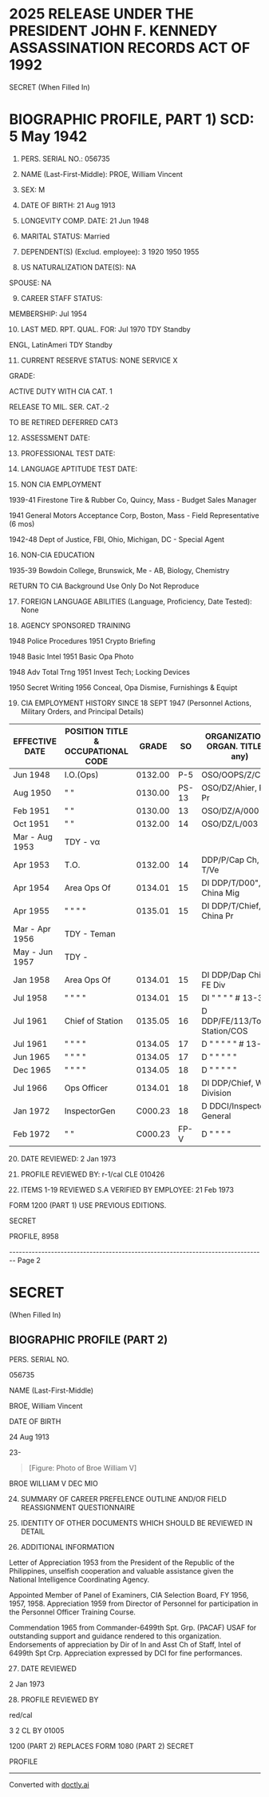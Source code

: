 # 2025 RELEASE UNDER THE PRESIDENT JOHN F. KENNEDY ASSASSINATION RECORDS ACT OF 1992

SECRET
(When Filled In)

# BIOGRAPHIC PROFILE, PART 1) SCD: 5 May 1942

1. PERS. SERIAL NO.: 056735

2. NAME (Last-First-Middle): PROE, William Vincent

3. SEX: M

4. DATE OF BIRTH: 21 Aug 1913

5. LONGEVITY COMP. DATE: 21 Jun 1948

6. MARITAL STATUS: Married

7. DEPENDENT(S) (Exclud. employee): 3 1920 1950 1955

8. US NATURALIZATION DATE(S): NA

SPOUSE: NA

9. CAREER STAFF STATUS:

MEMBERSHIP: Jul 1954

10. LAST MED. RPT. QUAL. FOR: Jul 1970 TDY Standby

ENGL, LatinAmeri TDY Standby

11. CURRENT RESERVE STATUS: NONE SERVICE X

GRADE:

ACTIVE DUTY WITH CIA CAT. 1

RELEASE TO MIL. SER. CAT.-2

TO BE RETIRED DEFERRED CAT3

12. ASSESSMENT DATE:

13. PROFESSIONAL TEST DATE:

14. LANGUAGE APTITUDE TEST DATE:

15. NON CIA EMPLOYMENT

1939-41 Firestone Tire & Rubber Co, Quincy, Mass - Budget Sales Manager

1941 General Motors Acceptance Corp, Boston, Mass - Field Representative (6 mos)

1942-48 Dept of Justice, FBI, Ohio, Michigan, DC - Special Agent

16. NON-CIA EDUCATION

1935-39 Bowdoin College, Brunswick, Me - AB, Biology, Chemistry

RETURN TO CIA
Background Use Only
Do Not Reproduce

17. FOREIGN LANGUAGE ABILITIES (Language, Proficiency, Date Tested): None

18. AGENCY SPONSORED TRAINING

1948 Police Procedures 1951 Crypto Briefing

1948 Basic Intel 1951 Basic Opa Photo

1948 Adv Total Trng 1951 Invest Tech; Locking Devices

1950 Secret Writing 1956 Conceal, Opa Dismise, Furnishings & Equipt

19. CIA EMPLOYMENT HISTORY SINCE 18 SEPT 1947 (Personnel Actions, Military Orders, and Principal Details)

| EFFECTIVE DATE | POSITION TITLE & OCCUPATIONAL CODE | GRADE   | SO    | ORGANIZATION & ORGAN. TITLE (If any) | LOCATION   |
| -------------- | ---------------------------------- | ------- | ----- | ------------------------------------ | ---------- |
| Jun 1948       | I.O.(Ops)                          | 0132.00 | P-5   | OSO/OOPS/Z/CPM1                      |            |
| Aug 1950       | " "                                | 0130.00 | PS-13 | OSO/DZ/Ahier, Phil Pr                |            |
| Feb 1951       | " "                                | 0130.00 | 13    | OSO/DZ/A/000                         | (Manila)   |
| Oct 1951       | " "                                | 0132.00 | 14    | OSO/DZ/L/003                         | "          |
| Mar - Aug 1953 | TDY - να                           |         |       |                                      |            |
| Apr 1953       | T.O.                               | 0132.00 | 14    | DDP/P/Cap Ch, T/Ve                   |            |
| Apr 1954       | Area Ops Of                        | 0134.01 | 15    | DI DDP/T/D00", China Mig             | (Colombia) |
| Apr 1955       | " " " "                            | 0135.01 | 15    | DI DDP/T/Chief, China Pr             | "          |
| Mar - Apr 1956 | TDY - Teman                        |         |       |                                      |            |
| May - Jun 1957 | TDY -                              |         |       |                                      |            |
| Jan 1958       | Area Ops Of                        | 0134.01 | 15    | DI DDP/Dap Chief, FE Div             | "          |
| Jul 1958       | " " " "                            | 0134.01 | 15    | DI " " " " # 13-3                    |            |
| Jul 1961       | Chief of Station                   | 0135.05 | 16    | D DDP/FE/113/Tokyo Station/COS       | (Tokyo)    |
| Jul 1961       | " " " "                            | 0134.05 | 17    | D " " " " " # 13-3                   |            |
| Jun 1965       | " " " "                            | 0134.05 | 17    | D " " " " "                          | "          |
| Dec 1965       | " " " "                            | 0134.05 | 18    | D " " " " "                          | "          |
| Jul 1966       | Ops Officer                        | 0134.01 | 18    | DI DDP/Chief, WE Division            | "          |
| Jan 1972       | InspectorGen                       | C000.23 | 18    | D DDCI/Inspector General             | "          |
| Feb 1972       | " "                                | C000.23 | FP-V  | D " " " "                            | "          |

20. DATE REVIEWED: 2 Jan 1973

21. PROFILE REVIEWED BY: r-1/cal CLE 010426

22. ITEMS 1-19 REVIEWED S.A VERIFIED BY EMPLOYEE: 21 Feb 1973

FORM 1200 (PART 1) USE PREVIOUS EDITIONS.

SECRET

PROFILE, 8958


-------------------------------------------------------------------------------- Page 2

# SECRET
(When Filled In)

## BIOGRAPHIC PROFILE (PART 2)

PERS. SERIAL NO.

056735

NAME (Last-First-Middle)

BROE, William Vincent

DATE OF BIRTH

24 Aug 1913

23-

> [Figure: Photo of Broe William V]

BROE WILLIAM V
DEC MIO

24. SUMMARY OF CAREER PREFELENCE OUTLINE AND/OR FIELD REASSIGNMENT QUESTIONNAIRE

25. IDENTITY OF OTHER DOCUMENTS WHICH SHOULD BE REVIEWED IN DETAIL

26. ADDITIONAL INFORMATION

Letter of Appreciation 1953 from the President of the Republic of the Philippines, unselfish cooperation and valuable assistance given the National Intelligence Coordinating Agency.

Appointed Member of Panel of Examiners, CIA Selection Board, FY 1956, 1957, 1958.
Appreciation 1959 from Director of Personnel for participation in the Personnel Officer Training Course.

Commendation 1965 from Commander-6499th Spt. Grp. (PACAF) USAF for outstanding support and guidance rendered to this organization. Endorsements of appreciation by Dir of In and Asst Ch of Staff, Intel of 6499th Spt Crp. Appreciation expressed by DCI for fine performances.

27. DATE REVIEWED

2 Jan 1973

28. PROFILE REVIEWED BY

red/cal

3 2
CL BY 01005

1200 (PART 2) REPLACES FORM 1080 (PART 2) SECRET

PROFILE


---
Converted with [doctly.ai](https://doctly.ai)